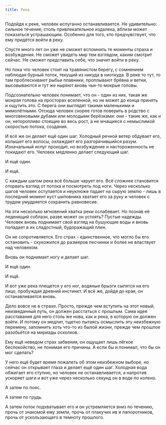 ```yaml
---
title: Река
---
```


Подойдя к реке, человек испуганно останавливается. Не удивительно: сильное
течение, столь привлекательное издалека, вблизи может показаться устрашающим.
Особенно для того, кто предчувствует, что ему придётся войти в реку.

Спустя много лет он уже не сможет вспомнить те моменты страха и возбуждения. Не
сможет увидеть мир тем взглядом, каким смотрит сейчас. Не сможет представить
себе, что значит войти в реку.

Но пока что человек стоит на травянистом берегу, с сомнением наблюдая бурный
поток, текущий из никуда в ниоткуда. В реке то тут, то там проблескивают рыбьи
плавники, проплывают брёвна и ветки, высовываются и тут же ныряют вновь чьи-то
мокрые головы.

Подсознательно человек понимает, что он - один из них, такая же мокрая голова на
просторах вселенной, но не может до конца принять и ощутить это. С берега они
выглядят такими маленькими и мимолётными. Отсюда человек скорее готов поверить в
родство с многовековыми дубами или молодыми берёзками: они - такие же, как и он,
неторопливо стоящие во весь рост, а не мчащиеся с немыслимой скоростью потока,
создания.

И всё же он делает ещё один шаг. Холодный речной ветер обдувает его, колышет его
волосы, охлаждает его разгорячившийся разум. Изначальный испуг проходит, но
возбуждение и настороженность не покидают его. Человек медленно делает следующий
шаг.

И ещё один.

И ещё.

С каждым шагом река всё больше чарует его. Всё сложнее становится оторвать
взгляд от потока и посмотреть под ноги. Через несколько шагов человек оступается
и неуклюже падает на сырую землю - лишь в последний момент куст шиповника
хватает его за руку и человек с трудом умудряется сохранить равновесие.

На эти несколько мгновений хватка реки ослабевает. Но познав её леденящий
соблазн, разве может он устоять? Пустые надежды. Человек вновь поднимает свой
взгляд на бушующие воды и вновь попадает в их сладостный, будоражащий плен.

Он не сопротивляется. Его страх - единственное, что могло бы его остановить -
скукожился до размеров песчинки и более не властвует над человеком.

Вновь он поднимает ногу и делает шаг.

И ещё один.

И ещё.

И вот уже река плещется у его ног, водяные брызги сыпятся на его лицо, пробуждая
древний инстинкт. И всё же, дойдя до края, он останавливается вновь.

Дело вовсе не в страхе. Просто, прежде чем вступить на этот новый, неизведанный
путь, он должен расстаться с прошлым. Сама идея расставания для него столь же
нова, как и река, в которую он должен войти. И потому он медлит, тщетно пытаясь
осмыслить эту неизбежную перемену, запомнить хоть что-то из былой жизни, прежде
чем прошлое разобьётся на мириады осколков.

Ему ещё неведом страх забвения, он ощущает лишь лёгкое беспокойство, не понимая
его причины. А если бы и понимал, что бы он мог сделать?

У него ещё будет время пожалеть об этом неизбежном выборе, но сейчас он
открывает глаза и делает ещё один шаг. Холодная вода обжигает его ступню, но
человек не останавливается, а напротив ускоряет шаги и вот уже через несколько
секунд он в воде по колено.

А затем по пояс.

А затем по грудь.

А затем поток подхватывает его и он устремляется вниз по течению, прочь от
знакомой ему земли, прочь от плакучих ив и папоротников, прочь от ускользающего
в темноту прошлого.

